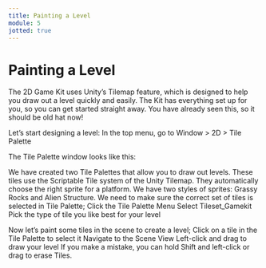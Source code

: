 ```yaml
---
title: Painting a Level
module: 5
jotted: true
---
```


# Painting a Level

The 2D Game Kit uses Unity’s Tilemap feature, which is designed to help you draw out a level quickly and easily. The Kit has everything set up for you, so you can get started straight away.  You have already seen this, so it should be old hat now!

Let’s start designing a level:
In the top menu, go to Window > 2D > Tile Palette


The Tile Palette window looks like this:

We have created two Tile Palettes that allow you to draw out levels. These tiles use the Scriptable Tile system of the Unity Tilemap. They automatically choose the right sprite for a platform. We have two styles of sprites: Grassy Rocks and Alien Structure.
We need to make sure the correct set of tiles is selected in Tile Palette;
Click the Tile Palette Menu
Select Tileset_Gamekit
Pick the type of tile you like best for your level

Now let’s paint some tiles in the scene to create a level;
Click on a tile in the Tile Palette to select it
Navigate to the Scene View
Left-click and drag to draw your level
If you make a mistake, you can hold Shift and left-click or drag to erase Tiles.